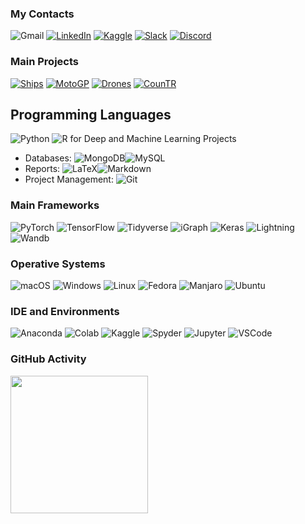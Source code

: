 ### My Contacts

![Gmail](https://img.shields.io/badge/Gmail-D14836?style=for-the-badge&logo=gmail&logoColor=white "ghinassiarturo8@gmail.com")
[![LinkedIn](https://img.shields.io/badge/linkedin-%230077B5.svg?style=for-the-badge&logo=linkedin&logoColor=white)](https://www.linkedin.com/in/arturo-ghinassi-50b8a0219/)
[![Kaggle](https://img.shields.io/badge/Kaggle-035a7d?style=for-the-badge&logo=kaggle&logoColor=white)](https://kaggle.com/santurini)
[![Slack](https://img.shields.io/badge/Slack-4A154B?style=for-the-badge&logo=slack&logoColor=white)](https://join.slack.com/t/contactme-hq/shared_invite/zt-1mzhdt2hh-lEZ1_TJXyqa_5uxNMvilmQ)
[![Discord](https://img.shields.io/badge/Discord-%235865F2.svg?style=for-the-badge&logo=discord&logoColor=white)](https://discord.com/users/897758304598642709)

### Main Projects

[![Ships](https://custom-icon-badges.demolab.com/badge/ship_Classifier-0078D6?style=for-the-badge&logo=ship)](https://github.com/santurini/Ships-Classification-with-Neural-Networks-Ensemble)
[![MotoGP](https://custom-icon-badges.demolab.com/badge/MotoGP_Pilot_Ranking-FF0000?style=for-the-badge&logo=motorcycle&logoColor=white)](https://github.com/santurini/Bayesian-Analysis-of-MotoGP-Riders-Skill)
[![Drones](https://custom-icon-badges.demolab.com/badge/Drone_Semantic_Segmentation-8B21B2?style=for-the-badge&logo=drone-color)](https://github.com/santurini/Drone-Images-Semantic-Segmentation)
[![CounTR](https://custom-icon-badges.demolab.com/badge/Galaxies_CounTR-06696C?style=for-the-badge&logo=galaxy)](https://github.com/santurini/Galaxy-CounTR)


## Programming Languages

![Python](https://img.shields.io/badge/python-3670A0?style=for-the-badge&logo=python&logoColor=ffdd54) ![R](https://img.shields.io/badge/r_&_RStudio-%23276DC3.svg?style=for-the-badge&logo=rstudio&logoColor=white) for Deep and Machine Learning Projects
- Databases: ![MongoDB](https://img.shields.io/badge/MongoDB-%234ea94b.svg?style=for-the-badge&logo=mongodb&logoColor=white)![MySQL](https://img.shields.io/badge/mysql-%2300f.svg?style=for-the-badge&logo=mysql&logoColor=white)
- Reports: ![LaTeX](https://img.shields.io/badge/latex-%23008080.svg?style=for-the-badge&logo=latex&logoColor=white)![Markdown](https://img.shields.io/badge/markdown-%23000000.svg?style=for-the-badge&logo=markdown&logoColor=white)
- Project Management: ![Git](https://img.shields.io/badge/git-%23F05033.svg?style=for-the-badge&logo=git&logoColor=white)




### Main Frameworks

![PyTorch](https://img.shields.io/badge/PyTorch-%23EE4C2C.svg?style=for-the-badge&logo=PyTorch&logoColor=white)
![TensorFlow](https://img.shields.io/badge/TensorFlow-%23FF6F00.svg?style=for-the-badge&logo=TensorFlow&logoColor=white)
![Tidyverse](https://img.shields.io/badge/tidyverse-1A162D?style=for-the-badge&logo=tidyverse&logoColor=white)
![iGraph](https://custom-icon-badges.demolab.com/badge/igraph-D3D3D3?style=for-the-badge&logo=igraph&logoColor=black)
![Keras](https://img.shields.io/badge/Keras-%23D00000.svg?style=for-the-badge&logo=Keras&logoColor=white)
![Lightning](https://img.shields.io/badge/lightning-792EE5?style=for-the-badge&logo=pytorchlightning&logoColor=white)
![Wandb](https://img.shields.io/badge/Wandb-FFCC33?style=for-the-badge&logo=WeightsAndBiases&logoColor=black)


### Operative Systems

![macOS](https://img.shields.io/badge/mac%20os-000000?style=for-the-badge&logo=macos&logoColor=F0F0F0)
![Windows](https://img.shields.io/badge/Windows-0078D6?style=for-the-badge&logo=windows&logoColor=white)
![Linux](https://img.shields.io/badge/Linux-FCC624?style=for-the-badge&logo=linux&logoColor=black)
![Fedora](https://img.shields.io/badge/Fedora-294172?style=for-the-badge&logo=fedora&logoColor=white)
![Manjaro](https://img.shields.io/badge/Manjaro-35BF5C?style=for-the-badge&logo=Manjaro&logoColor=white)
![Ubuntu](https://img.shields.io/badge/Ubuntu-E95420?style=for-the-badge&logo=ubuntu&logoColor=white)


### IDE and Environments

![Anaconda](https://img.shields.io/badge/anaconda-44A833?style=for-the-badge&logo=anaconda&logoColor=white)
![Colab](https://img.shields.io/badge/colab-F9AB00?style=for-the-badge&logo=googlecolab&logoColor=black)
![Kaggle](https://img.shields.io/badge/kaggle_notebook-20BEFF?style=for-the-badge&logo=googlecolab&logoColor=white)
![Spyder](https://img.shields.io/badge/spyder-FF0000?style=for-the-badge&logo=spyderide&logoColor=black)
![Jupyter](https://img.shields.io/badge/jupyterlab-F37626?style=for-the-badge&logo=jupyter&logoColor=white)
![VSCode](https://img.shields.io/badge/vscode-007ACC?style=for-the-badge&logo=visualstudiocode&logoColor=white)

### GitHub Activity

<img height="220px" src="https://github-readme-stats.vercel.app/api?username=santurini&hide_title=true&hide_border=true&show_icons=true&include_all_commits=true&count_private=true&line_height=21&text_color=000&icon_color=000&bg_color=0,ea6161,ffc64d,fffc4d,52fa5a&theme=graywhite" />

